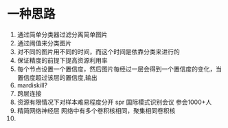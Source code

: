 一种思路
============
1. 通过简单分类器过滤分离简单图片
2. 通过阈值来分类图片
3. 对不同的图片用不同的时间，而这个时间是依靠分类来进行的
4. 保证精度的前提下提高资源利用率
5. 每个节点设置一个置信度，然后图片每经过一层会得到一个置信度的变化，当置信度超过该层的置信度,输出
6. mardiskill?
7. 跨层连接
8. 资源有限情况下对样本难易程度分开
spr 国际模式识别会议 参会1000+人
9. 精简网络神经层 网络中有多个卷积核相同，聚集相同卷积核
10. 
